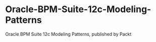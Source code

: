 # Oracle-BPM-Suite-12c-Modeling-Patterns
Oracle BPM Suite 12c Modeling Patterns, published by Packt

